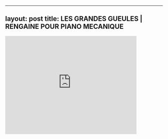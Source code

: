 

---
layout: post
title: LES GRANDES GUEULES | RENGAINE POUR PIANO MECANIQUE
---


<iframe width="420" height="315" src="http://www.youtube.com/embed/mL5CtWRkMcw" frameborder="0" allowfullscreen></iframe>

